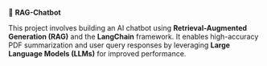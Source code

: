 🤖 **RAG-Chatbot**

This project involves building an AI chatbot using **Retrieval-Augmented Generation (RAG)** and the **LangChain** framework. It enables high-accuracy PDF summarization and user query responses by leveraging **Large Language Models (LLMs)** for improved performance.
